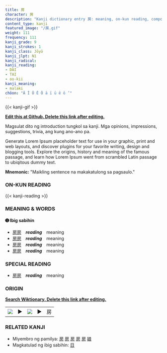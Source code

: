 ```yaml
---
title: 房
character: 房
description: "Kanji dictionary entry 房: meaning, on-kun reading, compounds, origin, related kanji"
content_type: kanji
featured_image: "/房.gif"
weight: 111
frequency: 111
kanji_grade: 9
kanji_strokes: 1
kanji_class: Jōyō
kanji_jlpt: N1
kanji_radical: 
kanji_reading: 
- DAI
- TAI
- oo-kii
kanji_meaning:
- malaki
chōon: "Ā Ī Ū Ē Ō ā ī ū ē ō ’"
---
```

[//]: # (Don't edit the line below. Kanji animated GIF code is automatically generated.)
{{< kanji-gif >}}

[//]: # (Edit below this line.)

**[Edit this at Github. Delete this link after editing.](https://github.com/tim0g/tim/tree/main/content/kanji/房/index.md)**

Magsulat dito ng introduction tungkol sa kanji. Mga opinions, impressions, suggestions, trivia, ang kung ano-ano pa.

Generate Lorem Ipsum placeholder text for use in your graphic, print and web layouts, and discover plugins for your favorite writing, design and blogging tools. Explore the origins, history and meaning of the famous passage, and learn how Lorem Ipsum went from scrambled Latin passage to ubiqitous dummy text.
 
**Mnemonic:** "Maikling sentence na makakatulong sa pagsaulo."

### ON-KUN READING

[//]: # (Don't edit the line below. ON-KUN READING code is automatically generated.)
{{< kanji-reading >}}

### MEANING & WORDS

#### ➊ **Ibig sabihin**
  - [房](../房)[房](../房)　***reading***　meaning
  - [房](../房)[房](../房)　***reading***　meaning
  - [房](../房)[房](../房)　***reading***　meaning
  - [房](../房)[房](../房)　***reading***　meaning

### SPECIAL READING
  - [房](../房)[房](../房)　***reading***　meaning

### ORIGIN

**[Search Wiktionary. Delete this link after editing.](https://wiktionary.org/wiki/房)**
<table class="kanji-table"><tr><td>
<img src="60px-房-bronze.svg.png">
</td><td>▶</td><td>
<img src="60px-房-oracle.svg.png">
</td><td>▶</td>
<td class="kanji-origin">房</td>
</tr></table>

### RELATED KANJI
- Miyembro ng pamilya: [房](../房) [房](../房) [房](../房) [房](../房) [房](../房) [娘](../娘)
- Magkatulad ng ibig sabihin: [日](../日)
